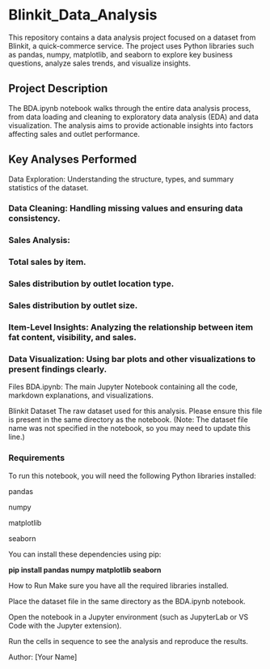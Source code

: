 # Blinkit_Data_Analysis
This repository contains a data analysis project focused on a dataset from Blinkit, a quick-commerce service. The project uses Python libraries such as pandas, numpy, matplotlib, and seaborn to explore key business questions, analyze sales trends, and visualize insights.

## Project Description
The BDA.ipynb notebook walks through the entire data analysis process, from data loading and cleaning to exploratory data analysis (EDA) and data visualization. The analysis aims to provide actionable insights into factors affecting sales and outlet performance.

## Key Analyses Performed
Data Exploration: Understanding the structure, types, and summary statistics of the dataset.

### Data Cleaning: Handling missing values and ensuring data consistency.

### Sales Analysis:

### Total sales by item.

### Sales distribution by outlet location type.

### Sales distribution by outlet size.

### Item-Level Insights: Analyzing the relationship between item fat content, visibility, and sales.

### Data Visualization: Using bar plots and other visualizations to present findings clearly.

Files
BDA.ipynb: The main Jupyter Notebook containing all the code, markdown explanations, and visualizations.

Blinkit Dataset The raw dataset used for this analysis. Please ensure this file is present in the same directory as the notebook. (Note: The dataset file name was not specified in the notebook, so you may need to update this line.)

### Requirements
To run this notebook, you will need the following Python libraries installed:

pandas

numpy

matplotlib

seaborn

You can install these dependencies using pip:

**pip install pandas numpy matplotlib seaborn**

How to Run
Make sure you have all the required libraries installed.

Place the dataset file in the same directory as the BDA.ipynb notebook.

Open the notebook in a Jupyter environment (such as JupyterLab or VS Code with the Jupyter extension).

Run the cells in sequence to see the analysis and reproduce the results.

Author: [Your Name]
